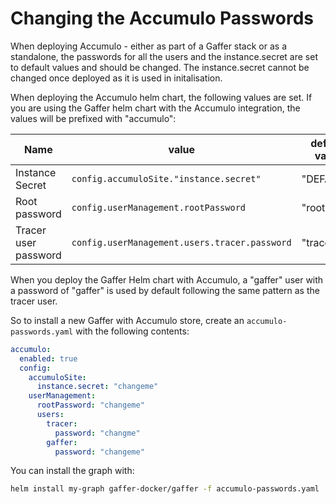 # Changing the Accumulo Passwords

When deploying Accumulo - either as part of a Gaffer stack or as a standalone, the passwords for all the users and the instance.secret are set to default values and should be changed. The instance.secret cannot be changed once deployed as it is used in initalisation.

When deploying the Accumulo helm chart, the following values are set. If you are using the Gaffer helm chart with the Accumulo integration, the values will be prefixed with "accumulo":

| Name                 | value                                         | default value |
| -------------------- | --------------------------------------------- | ------------- |
| Instance Secret      | `config.accumuloSite."instance.secret"`       | "DEFAULT"     |
| Root password        | `config.userManagement.rootPassword`          | "root"        |
| Tracer user password | `config.userManagement.users.tracer.password` | "tracer"      |

When you deploy the Gaffer Helm chart with Accumulo, a "gaffer" user with a password of "gaffer" is used by default following the same pattern as the tracer user.

So to install a new Gaffer with Accumulo store, create an `accumulo-passwords.yaml` with the following contents:

```yaml
accumulo:
  enabled: true
  config:
    accumuloSite:
      instance.secret: "changeme"
    userManagement:
      rootPassword: "changeme"
      users:
        tracer:
          password: "changme"
        gaffer:
          password: "changeme"
```

You can install the graph with:

```bash
helm install my-graph gaffer-docker/gaffer -f accumulo-passwords.yaml
```
